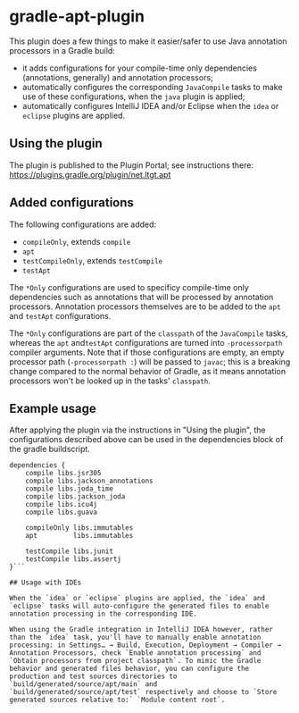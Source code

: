 # gradle-apt-plugin

This plugin does a few things to make it easier/safer to use Java annotation processors in a Gradle build:

* it adds configurations for your compile-time only dependencies (annotations, generally) and annotation processors;
* automatically configures the corresponding `JavaCompile` tasks to make use of these configurations, when the `java` plugin is applied;
* automatically configures IntelliJ IDEA and/or Eclipse when the `idea` or `eclipse` plugins are applied.

## Using the plugin

The plugin is published to the Plugin Portal; see instructions there: https://plugins.gradle.org/plugin/net.ltgt.apt

## Added configurations

The following configurations are added:

* `compileOnly`, extends `compile`
* `apt`
* `testCompileOnly`, extends `testCompile`
* `testApt`

The `*Only` configurations are used to specificy compile-time only dependencies such as annotations that will be processed by annotation processors. Annotation processors themselves are to be added to the `apt` and `testApt` configurations.

The `*Only` configurations are part of the `classpath` of the `JavaCompile` tasks, whereas the `apt` and`testApt` configurations are turned into `-processorpath` compiler arguments. Note that if those configurations are empty, an empty processor path (`-processorpath :`) will be passed to `javac`; this is a breaking change compared to the normal behavior of Gradle, as it means annotation processors won't be looked up in the tasks' `classpath`.

## Example usage

After applying the plugin via the instructions in "Using the plugin", the configurations described above can be used in the dependencies block of the gradle buildscript.

```
dependencies {
    compile libs.jsr305
    compile libs.jackson_annotations
    compile libs.joda_time
    compile libs.jackson_joda
    compile libs.icu4j
    compile libs.guava

    compileOnly libs.immutables
    apt         libs.immutables

    testCompile libs.junit
    testCompile libs.assertj
}```

## Usage with IDEs

When the `idea` or `eclipse` plugins are applied, the `idea` and `eclipse` tasks will auto-configure the generated files to enable annotation processing in the corresponding IDE.

When using the Gradle integration in IntelliJ IDEA however, rather than the `idea` task, you'll have to manually enable annotation processing: in Settings… → Build, Execution, Deployment → Compiler → Annotation Processors, check `Enable annotation processing` and `Obtain processors from project classpath`. To mimic the Gradle behavior and generated files behavior, you can configure the production and test sources directories to `build/generated/source/apt/main` and `build/generated/source/apt/test` respectively and choose to `Store generated sources relative to:` `Module content root`.
